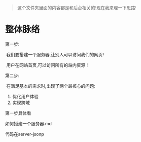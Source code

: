 > 这个文件夹里面的内容都是和后台相关的!现在我来理一下思路!



# 整体脉络

第一步:

​	我们要搭建一个服务器,让别人可以访问我们的网页!

​	用户在网站首页,可以访问所有的站内资源 !

第二步:

​	在满足基本的需求时,出现了两个最核心的问题:

1. 优化用户体验
2. 实现跨域



第一步具体看  

如何搭建一个服务器.md

代码在server-jsonp





